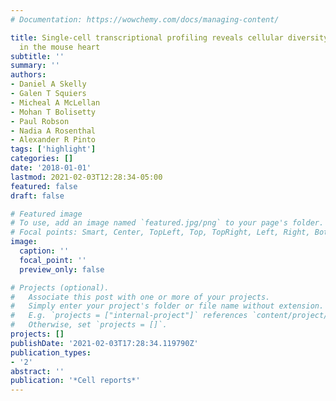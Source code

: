 ```yaml
---
# Documentation: https://wowchemy.com/docs/managing-content/

title: Single-cell transcriptional profiling reveals cellular diversity and intercommunication
  in the mouse heart
subtitle: ''
summary: ''
authors:
- Daniel A Skelly
- Galen T Squiers
- Micheal A McLellan
- Mohan T Bolisetty
- Paul Robson
- Nadia A Rosenthal
- Alexander R Pinto
tags: ['highlight']
categories: []
date: '2018-01-01'
lastmod: 2021-02-03T12:28:34-05:00
featured: false
draft: false

# Featured image
# To use, add an image named `featured.jpg/png` to your page's folder.
# Focal points: Smart, Center, TopLeft, Top, TopRight, Left, Right, BottomLeft, Bottom, BottomRight.
image:
  caption: ''
  focal_point: ''
  preview_only: false

# Projects (optional).
#   Associate this post with one or more of your projects.
#   Simply enter your project's folder or file name without extension.
#   E.g. `projects = ["internal-project"]` references `content/project/deep-learning/index.md`.
#   Otherwise, set `projects = []`.
projects: []
publishDate: '2021-02-03T17:28:34.119790Z'
publication_types:
- '2'
abstract: ''
publication: '*Cell reports*'
---
```

